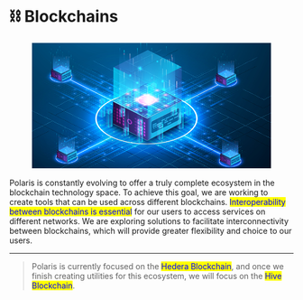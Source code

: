 # ⛓️ Blockchains

<figure><img src="../../../.gitbook/assets/image.png" alt=""><figcaption></figcaption></figure>

Polaris is constantly evolving to offer a truly complete ecosystem in the blockchain technology space. To achieve this goal, we are working to create tools that can be used across different blockchains. <mark style="color:blue;">Interoperability between blockchains is essential</mark> for our users to access services on different networks. We are exploring solutions to facilitate interconnectivity between blockchains, which will provide greater flexibility and choice to our users.

***

> Polaris is currently focused on the <mark style="color:blue;">Hedera Blockchain</mark>, and once we finish creating utilities for this ecosystem, we will focus on the <mark style="color:blue;">Hive Blockchain</mark>.

